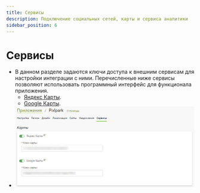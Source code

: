 ```yaml
---
title: Сервисы
description: Подключение социальных сетей, карты и сервиса аналитики
sidebar_position: 6
---
```


# Сервисы

* В данном разделе задаются ключи доступа к внешним сервисам для настройки интеграции с ними. Перечисленные ниже сервисы позволяют использовать программный интерфейс для функционала приложения.
    + [Яндекс Карты](../site/shippings#точки-выдачи).
    + [Google Карты](../site/shippings#точки-выдачи).
* ![](../_media/app/services.png)